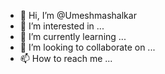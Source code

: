 - 👋 Hi, I’m @Umeshmashalkar
- 👀 I’m interested in ...
- 🌱 I’m currently learning ...
- 💞️ I’m looking to collaborate on ...
- 📫 How to reach me ...

<!---
Umeshmashalkar/Umeshmashalkar is a ✨ special ✨ repository because its `README.md` (this file) appears on your GitHub profile.
You can click the Preview link to take a look at your changes.
---> 
